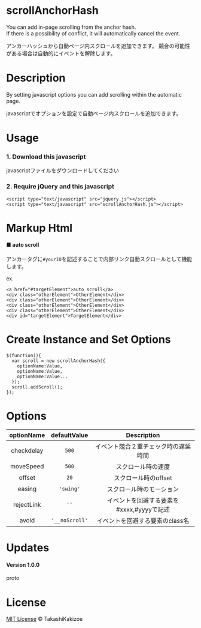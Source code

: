 scrollAnchorHash
==========

You can add in-page scrolling from the anchor hash.  
If there is a possibility of conflict, it will automatically cancel the event.  

アンカーハッシュから自動ページ内スクロールを追加できます。
競合の可能性がある場合は自動的にイベントを解除します。  

Description
============

By setting javascript options you can add scrolling within the automatic page.  

javascriptでオプションを設定で自動ページ内スクロールを追加できます。  

Usage
===========

### 1. Download this javascript

javascriptファイルをダウンロードしてください

### 2. Require jQuery and this javascript

```
<script type="text/javascript" src="jquery.js"></script>
<script type="text/javascript" src="scrollAnchorHash.js"></script>
```

Markup Html
===========

#### ■ auto scroll

アンカータグに`#yourID`を記述することで内部リンク自動スクロールとして機能します。  

ex.
```
<a href="#targetElement">auto scroll</a>
<div class="otherElement">OtherElement</div>
<div class="otherElement">OtherElement</div>
<div class="otherElement">OtherElement</div>
<div class="otherElement">OtherElement</div>
<div id="targetElement">TargetElement</div>
```

Create Instance and Set Options
===========

```
$(function(){
  var scroll = new scrollAnchorHash({
    optionName:Value,
    optionName:Value,
    optionName:Value...
  });
  scroll.addScroll();
});
```

Options
===========

| optionName                  | defaultValue                     | Description                               |
| :-------------------------: | :------------------------------: | :---------------------------------------: |
| checkdelay                  | `500`                            | イベント競合２重チェック時の遅延時間      |
| moveSpeed                   | `500`                            | スクロール時の速度                        |
| offset                      | `20`                             | スクロール時のoffset                      |
| easing                      | `'swing'`                        | スクロール時のモーション                  |
| rejectLink                  | `''`                             | イベントを回避する要素を#xxxx,#yyyyで記述 |
| avoid                       | `'__noScroll'`                   | イベントを回避する要素のclass名           |

Updates
===========

#### Version 1.0.0
proto

License
===========

[MIT License](https://raw.githubusercontent.com/TakashiKakizoe1109/scrollAnchorHash/master/LICENSE) © TakashiKakizoe
